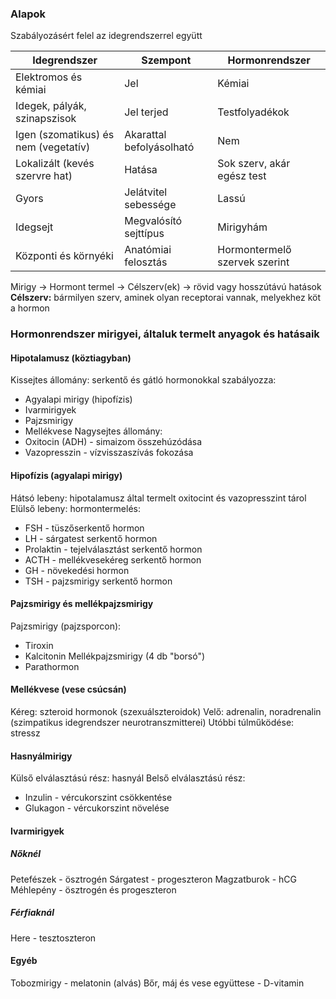 ### Alapok
Szabályozásért felel az idegrendszerrel együtt

| Idegrendszer | Szempont | Hormonrendszer |
| ---- | ---- | ---- |
| Elektromos és kémiai | Jel | Kémiai |
| Idegek, pályák, szinapszisok | Jel terjed | Testfolyadékok |
| Igen (szomatikus) és nem (vegetatív) | Akarattal befolyásolható | Nem |
| Lokalizált (kevés szervre hat) | Hatása | Sok szerv, akár egész test |
| Gyors | Jelátvitel sebessége | Lassú |
| Idegsejt | Megvalósító sejttípus | Mirigyhám |
| Központi és környéki | Anatómiai felosztás | Hormontermelő szervek szerint |
Mirigy → Hormont termel → Célszerv(ek) → rövid vagy hosszútávú hatások
**Célszerv:** bármilyen szerv, aminek olyan receptorai vannak, melyekhez köt a hormon
### Hormonrendszer mirigyei, általuk termelt anyagok és hatásaik
#### Hipotalamusz (köztiagyban)
Kissejtes állomány: serkentő és gátló hormonokkal szabályozza:
- Agyalapi mirigy (hipofízis)
- Ivarmirigyek
- Pajzsmirigy
- Mellékvese
Nagysejtes állomány:
- Oxitocin (ADH) - simaizom összehúzódása
- Vazopresszin - vízvisszaszívás fokozása
#### Hipofízis (agyalapi mirigy)
Hátsó lebeny: hipotalamusz által termelt oxitocint és vazopresszint tárol
Elülső lebeny: hormontermelés:
- FSH - tüszőserkentő hormon
- LH - sárgatest serkentő hormon
- Prolaktin - tejelválasztást serkentő hormon
- ACTH - mellékvesekéreg serkentő hormon
- GH - növekedési hormon
- TSH - pajzsmirigy serkentő hormon
#### Pajzsmirigy és mellékpajzsmirigy
Pajzsmirigy (pajzsporcon):
- Tiroxin
- Kalcitonin
Mellékpajzsmirigy (4 db "borsó")
- Parathormon
#### Mellékvese (vese csúcsán)
Kéreg: szteroid hormonok (szexuálszteroidok)
Velő: adrenalin, noradrenalin (szimpatikus idegrendszer neurotranszmitterei)
Utóbbi túlműködése: stressz
#### Hasnyálmirigy
Külső elválasztású rész: hasnyál
Belső elválasztású rész: 
- Inzulin - vércukorszint csökkentése
- Glukagon - vércukorszint növelése
#### Ivarmirigyek
##### Nőknél
Petefészek - ösztrogén
Sárgatest - progeszteron
Magzatburok - hCG
Méhlepény - ösztrogén és progeszteron
##### Férfiaknál
Here - tesztoszteron
#### Egyéb
Tobozmirigy - melatonin (alvás)
Bőr, máj és vese együttese - D-vitamin